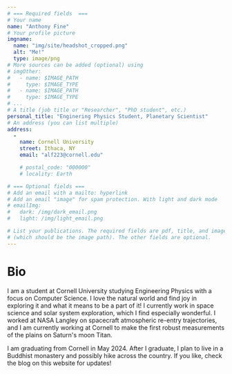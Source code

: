 ```yaml
---
# === Required fields  ===
# Your name 
name: "Anthony Fine"
# Your profile picture
imgname: 
  name: "img/site/headshot_cropped.png"
  alt: "Me!"
  type: image/png
# More sources can be added (optional) using 
# imgOther:
#   - name: $IMAGE_PATH
#     type: $IMAGE_TYPE
#   - name: $IMAGE_PATH
#     type: $IMAGE_TYPE
# ...
# A title (job title or "Researcher", "PhD student", etc.)
personal_title: "Enginering Physics Student, Planetary Scientist"
# An address (you can list multiple)
address: 
  - 
    name: Cornell University 
    street: Ithaca, NY
    email: "alf223@cornell.edu"

    # postal_code: "000000"
    # locality: Earth

# === Optional fields ===
# Add an email with a mailto: hyperlink
# Add an email "image" for spam protection. With light and dark mode
# emailImg: 
#   dark: /img/dark_email.png
#   light: /img/light_email.png

# List your publications. The required fields are pdf, title, and image 
# (which should be the image path). The other fields are optional.
---
```


# Bio

I am a student at Cornell University studying Engineering Physics with a focus on Computer Science. I love the natural world and find joy in exploring it and what it means to be a part of it! I currently work in space science and solar system exploration, which I find especially wonderful. I worked at NASA Langley on spacecraft atmospheric re-entry trajectories, and I am currently working at Cornell to make the first robust measurements of the plains on Saturn's moon Titan.

I am graduating from Cornell in May 2024. After I graduate, I plan to live in a Buddhist monastery and possibly hike across the country. If you like, check the blog on this website for updates!
